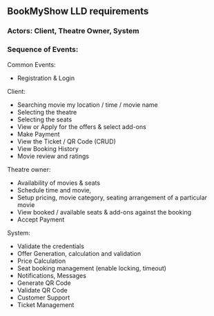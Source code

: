 ## BookMyShow LLD requirements

### Actors: Client, Theatre Owner, System

### Sequence of Events:

Common Events:

- Registration & Login

Client:

- Searching movie my location / time / movie name
- Selecting the theatre
- Selecting the seats
- View or Apply for the offers & select add-ons
- Make Payment
- View the Ticket / QR Code (CRUD)
- View Booking History
- Movie review and ratings

Theatre owner:

- Availability of movies & seats
- Schedule time and movie,
- Setup pricing, movie category, seating arrangement of a particular movie
- View booked / available seats & add-ons against the booking
- Accept Payment

System:

- Validate the credentials
- Offer Generation, calculation and validation
- Price Calculation
- Seat booking management (enable locking, timeout)
- Notifications, Messages
- Generate QR Code
- Validate QR Code
- Customer Support
- Ticket Management
